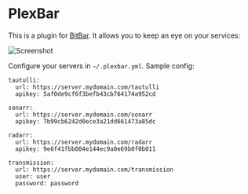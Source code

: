PlexBar
=======

This is a plugin for [BitBar](https://getbitbar.com/). It allows you to keep an eye on 
your services:


![Screenshot](https://i.imgsafe.org/b5/b5c1322ba7.png)



Configure your servers in `~/.plexbar.yml`. Sample config:
```
tautulli:
  url: https://server.mydomain.com/tautulli
  apikey: 5af0de9cf6f3befb43cb764174a952cd

sonarr:
  url: https://server.mydomain.com/sonarr
  apikey: 7b99cb6242d0ece3a21dd661473a85dc

radarr:
  url: https://server.mydomain.com/radarr
  apikey: 9e6f41fbb004e144ec9a0e69b0f0b011

transmission:
  url: https://server.mydomain.com/transmission
  user: user
  password: password
```